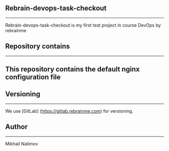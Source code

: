 ## Rebrain-devops-task-checkout
----------------------------------------------------------------------------------
Rebrain-devops-task-checkout is my first test project in course DevOps by rebrainme

## Repository contains
----------------------------------------------------------------------------------
This repository contains the default nginx configuration file
----------------------------------------------------------------------------------

## Versioning
----------------------------------------------------------------------------------
We use [GitLab] (https://gitlab.rebrainme.com) for versioning. 

## Author
-----------------------------------------------------------------------------------
Mikhail Nalimov
